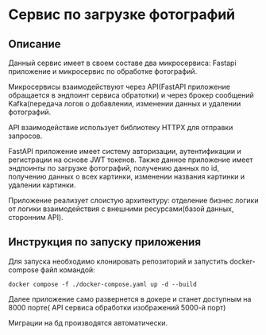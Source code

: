 <h1>Сервис по загрузке фотографий</h1>

<h2>Описание</h2>
Данный сервис имеет в своем составе два микросервиса: Fastapi приложение и микросервис по обработке фотографий.

Микросервисы взаимодействуют через API(FastAPI приложение обращается в эндпоинт сервиса обратотки) и через брокер сообщений Kafka(передача логов о добавлении, изменении данных и удалении фотографий.

API взаимодействие использует библиотеку HTTPX для отправки запросов.

FastAPI приложение имеет систему авторизации, аутентификации и регистрации на основе JWT токенов. Также данное приложение имеет эндпоинты по загрузке фотографий, получению данных по id, получению данных о всех картинки, изменении названия картинки и удалении картинки.

Приложение реализует слоистую архитектуру: отделение бизнес логики от логики взаимодействия с внешними ресурсами(базой данных, сторонним API).

<h2>Инструкция по запуску приложения</h2>


Для запуска необходимо клонировать репозиторий и запустить docker-compose файл командой:

  ```docker compose -f ./docker-compose.yaml up -d --build``` 

Далее приложение само развернется в докере и станет доступным на 8000 порте( API сервиса обработки изображений 5000-й порт)

Миграции на бд производятся автоматически.


